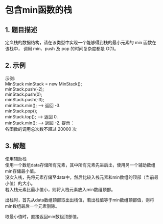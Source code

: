 # 包含min函数的栈

## 1. 题目描述
定义栈的数据结构，请在该类型中实现一个能够得到栈的最小元素的 min 函数在该栈中，
调用 min、push 及 pop 的时间复杂度都是 O(1)。

## 2. 示例
示例:  
MinStack minStack = new MinStack();  
minStack.push(-2);  
minStack.push(0);  
minStack.push(-3);   
minStack.min();   --> 返回 -3.  
minStack.pop();  
minStack.top();      --> 返回 0.  
minStack.min();   --> 返回 -2.
提示：  
各函数的调用总次数不超过 20000 次

## 3. 解题
使用辅助栈  
使用一个数组data存储所有元素，其中所有元素先进后出，使用另一个辅助数组min存储最小值。  
没次入栈，先将元素存储至data中，然后比较入栈元素和min数组的顶部（当前最小值）的大小。  
若入栈元素比最小值小，则将入栈元素放入min数组顶部。

出栈时，首先从data数组顶部取出出栈值，若出栈值等于min数组顶部值，则将min数组最后一个元素删除。

取最小值时，直接返回min数组顶部值。